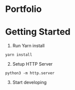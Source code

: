 # Portfolio

# Getting Started

1. Run Yarn install

```
yarn install
```

2. Setup HTTP Server

```
python3 -m http.server
```

3. Start developing